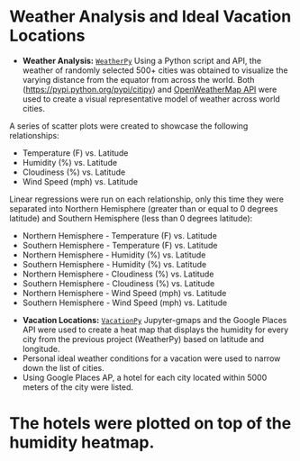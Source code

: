 # Weather Analysis and Ideal Vacation Locations

- **Weather Analysis:** [`WeatherPy`](WeatherPy/WeatherPy.ipynb) Using a Python script and API, the weather of randomly selected 500+ cities was obtained to visualize the varying distance from the equator from across the world. Both (https://pypi.python.org/pypi/citipy) and [OpenWeatherMap API](https://openweathermap.org/api) were used to create a visual representative model of weather across world cities.

A series of scatter plots were created to showcase the following relationships:

* Temperature (F) vs. Latitude
* Humidity (%) vs. Latitude
* Cloudiness (%) vs. Latitude
* Wind Speed (mph) vs. Latitude

Linear regressions were run on each relationship, only this time they were separated into Northern Hemisphere (greater than or equal to 0 degrees latitude) and Southern Hemisphere (less than 0 degrees latitude):

* Northern Hemisphere - Temperature (F) vs. Latitude
* Southern Hemisphere - Temperature (F) vs. Latitude
* Northern Hemisphere - Humidity (%) vs. Latitude
* Southern Hemisphere - Humidity (%) vs. Latitude
* Northern Hemisphere - Cloudiness (%) vs. Latitude
* Southern Hemisphere - Cloudiness (%) vs. Latitude
* Northern Hemisphere - Wind Speed (mph) vs. Latitude
* Southern Hemisphere - Wind Speed (mph) vs. Latitude

- **Vacation Locations:** [`VacationPy`](VacationPy/VacationPy.ipynb) Jupyter-gmaps and the Google Places API were used to create a heat map that displays the humidity for every city from the previous project (WeatherPy) based on latitude and longitude.
- Personal ideal weather conditions for a vacation were used to narrow down the list of cities. 
- Using Google Places AP, a hotel for each city located within 5000 meters of the city were listed.

The hotels were plotted on top of the humidity heatmap.
=======

